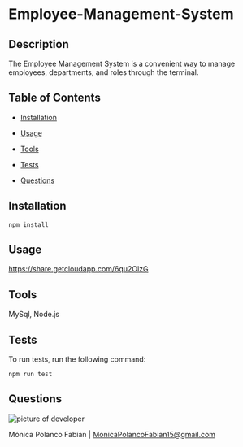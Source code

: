 # Employee-Management-System

## Description

The Employee Management System is a convenient way to manage employees, departments, and roles through the terminal.

## Table of Contents

* [Installation](#installation)

* [Usage](#usage)

* [Tools](#tools)

* [Tests](#tests)

* [Questions](#questions)

## Installation

```npm install```

## Usage

https://share.getcloudapp.com/6qu2OlzG

## Tools

MySql, Node.js

## Tests
 
To run tests, run the following command:

```npm run test```

## Questions

![picture of developer](https://avatars3.githubusercontent.com/u/60660512?v=4)

Mónica Polanco Fabían | MonicaPolancoFabian15@gmail.com
